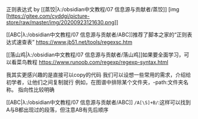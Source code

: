 正则表达式 by [[蒸饺|λ:/obsidian中文教程/07 信息源与贡献者/蒸饺]]
[img [https://gitee.com/cyddgi/picture-store/raw/master/img/20200923121630.png]]

[[ABC|λ:/obsidian中文教程/07 信息源与贡献者/ABC]]推荐了脚本之家的“正则表达式速查表”
https://www.jb51.net/tools/regexsc.htm

[[落山鸡|λ:/obsidian中文教程/07 信息源与贡献者/落山鸡]]如果要全面学习，可以看菜鸟教程
https://www.runoob.com/regexp/regexp-syntax.html

我其实更感兴趣的是直接可以copy的代码
我们可以设想一些常用的需求，介绍给初学者，让他们之间复制就行
例如，在图谱中排除某个文件夹，-path:文件夹名称。
指向性比较明确

[[ABC|λ:/obsidian中文教程/07 信息源与贡献者/ABC]]
`/A[\S]+B/`:这样可以找到A与B都出现过的段落，但注意AB有先后顺序
